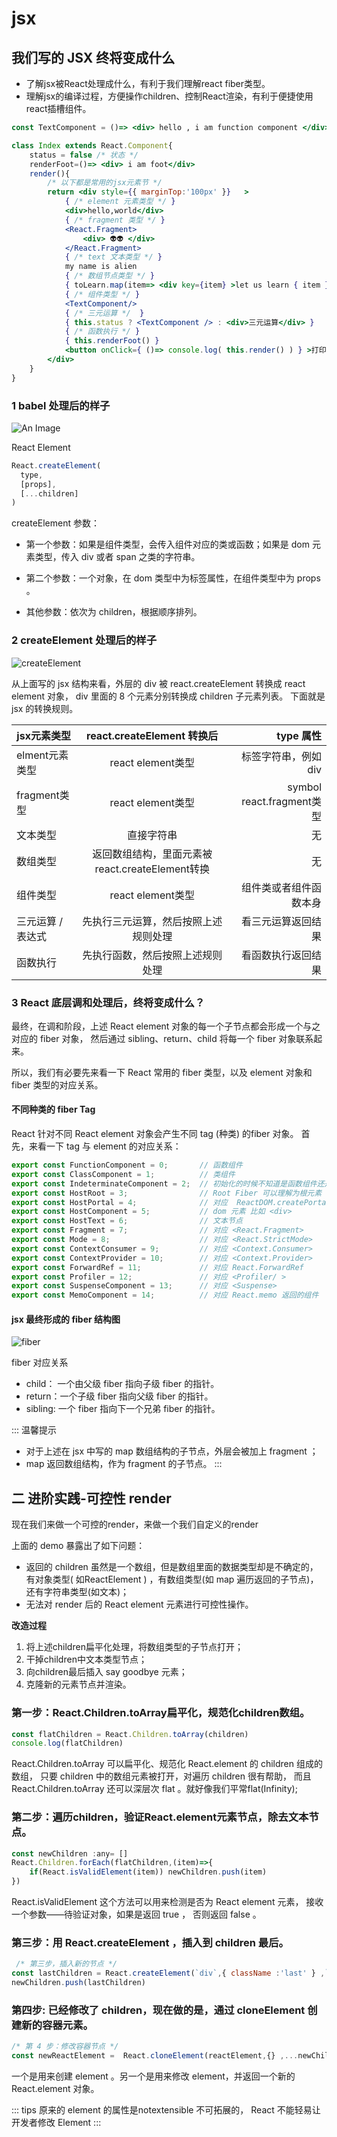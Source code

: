 # jsx
## 我们写的 JSX 终将变成什么
- 了解jsx被React处理成什么，有利于我们理解react fiber类型。
- 理解jsx的编译过程，方便操作children、控制React渲染，有利于便捷使用react插槽组件。

```jsx {8-26}
const TextComponent = ()=> <div> hello , i am function component </div> 

class Index extends React.Component{
    status = false /* 状态 */
    renderFoot=()=> <div> i am foot</div>
    render(){
        /* 以下都是常用的jsx元素节 */
        return <div style={{ marginTop:'100px' }}   >
            { /* element 元素类型 */ }
            <div>hello,world</div>
            { /* fragment 类型 */ }
            <React.Fragment>
                <div> 👽👽 </div>
            </React.Fragment>
            { /* text 文本类型 */ }
            my name is alien 
            { /* 数组节点类型 */ }
            { toLearn.map(item=> <div key={item} >let us learn { item } </div> ) }
            { /* 组件类型 */ }
            <TextComponent/>
            { /* 三元运算 */  }
            { this.status ? <TextComponent /> : <div>三元运算</div> }
            { /* 函数执行 */ } 
            { this.renderFoot() }
            <button onClick={ ()=> console.log( this.render() ) } >打印render后的内容</button>
        </div>
    }
}
```
### 1 babel 处理后的样子
![An Image](./img/babel_jsx.png)

React Element
```js
React.createElement(
  type,
  [props],
  [...children]
)
```
createElement 参数：

- 第一个参数：如果是组件类型，会传入组件对应的类或函数；如果是 dom 元素类型，传入 div 或者 span 之类的字符串。

- 第二个参数：一个对象，在 dom 类型中为标签属性，在组件类型中为 props 。

- 其他参数：依次为 children，根据顺序排列。

### 2 createElement 处理后的样子
![createElement](./img/createElement.png)

从上面写的 jsx 结构来看，外层的 div 被 react.createElement 转换成 react element 对象，
div 里面的 8 个元素分别转换成 children 子元素列表。
下面就是 jsx 的转换规则。

| jsx元素类型	|react.createElement 转换后 |	type 属性 |
| ------------- |:--------:| -------------:|
| elment元素类型	| react element类型	| 标签字符串，例如 div |
| fragment类型	| react element类型	| symbol react.fragment类型 |
| 文本类型	| 直接字符串	| 无 |
| 数组类型	| 返回数组结构，里面元素被react.createElement转换 |	无 |
| 组件类型	| react element类型	| 组件类或者组件函数本身 |
| 三元运算 / 表达式 |	先执行三元运算，然后按照上述规则处理	| 看三元运算返回结果 |
| 函数执行	| 先执行函数，然后按照上述规则处理	| 看函数执行返回结果

### 3 React 底层调和处理后，终将变成什么？

最终，在调和阶段，上述 React element 对象的每一个子节点都会形成一个与之对应的 fiber 对象，
然后通过 sibling、return、child 将每一个 fiber 对象联系起来。


所以，我们有必要先来看一下 React 常用的 fiber 类型，以及 element 对象和 fiber 类型的对应关系。

#### 不同种类的 fiber Tag

React 针对不同 React element 对象会产生不同 tag (种类) 的fiber 对象。
首先，来看一下 tag 与 element 的对应关系：

```js
export const FunctionComponent = 0;       // 函数组件
export const ClassComponent = 1;          // 类组件
export const IndeterminateComponent = 2;  // 初始化的时候不知道是函数组件还是类组件 
export const HostRoot = 3;                // Root Fiber 可以理解为根元素 ， 通过reactDom.render()产生的根元素
export const HostPortal = 4;              // 对应  ReactDOM.createPortal 产生的 Portal 
export const HostComponent = 5;           // dom 元素 比如 <div>
export const HostText = 6;                // 文本节点
export const Fragment = 7;                // 对应 <React.Fragment> 
export const Mode = 8;                    // 对应 <React.StrictMode>   
export const ContextConsumer = 9;         // 对应 <Context.Consumer>
export const ContextProvider = 10;        // 对应 <Context.Provider>
export const ForwardRef = 11;             // 对应 React.ForwardRef
export const Profiler = 12;               // 对应 <Profiler/ >
export const SuspenseComponent = 13;      // 对应 <Suspense>
export const MemoComponent = 14;          // 对应 React.memo 返回的组件
```
#### jsx 最终形成的 fiber 结构图
![fiber](./img/fiber.png)

fiber 对应关系

- child： 一个由父级 fiber 指向子级 fiber 的指针。
- return：一个子级 fiber 指向父级 fiber 的指针。
- sibling: 一个 fiber 指向下一个兄弟 fiber 的指针。

::: 温馨提示
- 对于上述在 jsx 中写的 map 数组结构的子节点，外层会被加上 fragment ；
- map 返回数组结构，作为 fragment 的子节点。
:::

## 二 进阶实践-可控性 render
现在我们来做一个可控的render，来做一个我们自定义的render

上面的 demo 暴露出了如下问题：
- 返回的 children 虽然是一个数组，但是数组里面的数据类型却是不确定的，有对象类型( 如ReactElement ) ，有数组类型(如 map 遍历返回的子节点)，还有字符串类型(如文本)；
- 无法对 render 后的 React element 元素进行可控性操作。

**改造过程**

1. 将上述children扁平化处理，将数组类型的子节点打开；
2. 干掉children中文本类型节点；
3. 向children最后插入 say goodbye 元素；
4. 克隆新的元素节点并渲染。

### 第一步：React.Children.toArray扁平化，规范化children数组。

```js
const flatChildren = React.Children.toArray(children)
console.log(flatChildren)
```
React.Children.toArray 可以扁平化、规范化 React.element 的 children 组成的数组，
只要 children 中的数组元素被打开，对遍历 children 很有帮助，
而且 React.Children.toArray 还可以深层次 flat 。就好像我们平常flat(Infinity);


### 第二步：遍历children，验证React.element元素节点，除去文本节点。
```js
const newChildren :any= []
React.Children.forEach(flatChildren,(item)=>{
    if(React.isValidElement(item)) newChildren.push(item)
})
```
React.isValidElement 这个方法可以用来检测是否为 React element 元素，
接收一个参数——待验证对象，如果是返回 true ， 否则返回 false 。

### 第三步：用 React.createElement ，插入到 children 最后。
```js
 /* 第三步，插入新的节点 */
const lastChildren = React.createElement(`div`,{ className :'last' } ,`say goodbye`)
newChildren.push(lastChildren)
```

### 第四步: 已经修改了 children，现在做的是，通过 cloneElement 创建新的容器元素。
```js
/* 第 4 步：修改容器节点 */
const newReactElement =  React.cloneElement(reactElement,{} ,...newChildren )
```
一个是用来创建 element 。另一个是用来修改 element，并返回一个新的 React.element 对象。


::: tips
原来的 element 的属性是notextensible 不可拓展的， React 不能轻易让开发者修改 Element
:::
